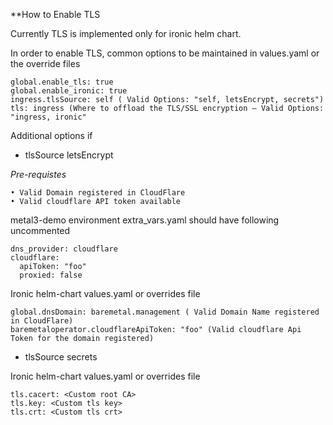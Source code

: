 **How to Enable TLS

Currently TLS is implemented only for ironic helm chart. 

In order to enable TLS, common options to be maintained in values.yaml or the override files
  ```
  global.enable_tls: true
  global.enable_ironic: true
  ingress.tlsSource: self ( Valid Options: "self, letsEncrypt, secrets")
  tls: ingress (Where to offload the TLS/SSL encryption – Valid Options: "ingress, ironic"
  ```

Additional options if 

- tlsSource letsEncrypt

*Pre-requistes*

    • Valid Domain registered in CloudFlare
    • Valid cloudflare API token available

metal3-demo environment extra_vars.yaml should have following uncommented
  ```
  dns_provider: cloudflare
  cloudflare:
    apiToken: "foo"
    proxied: false
  ```

Ironic helm-chart values.yaml or overrides file
  ```
  global.dnsDomain: baremetal.management ( Valid Domain Name registered in CloudFlare)
  baremetaloperator.cloudflareApiToken: "foo" (Valid cloudflare Api Token for the domain registered)
  ```

- tlsSource secrets

Ironic helm-chart values.yaml or overrides file
  ```
  tls.cacert: <Custom root CA>
  tls.key: <Custom tls key>
  tls.crt: <Custom tls crt>
  ```
